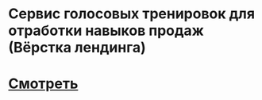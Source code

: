 # Сервис голосовых тренировок для отработки навыков продаж (Вёрстка лендинга)
# [Смотреть](https://markgraaf-van-lottum.github.io/Sales-Bot-Landing/)
